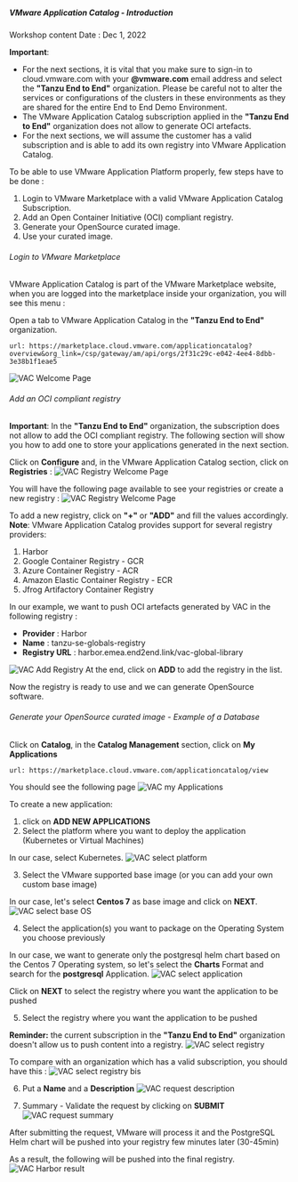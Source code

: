 
##### VMware Application Catalog - Introduction
Workshop content Date : Dec 1, 2022

**Important**: 
- For the next sections, it is vital that you  make sure to sign-in to cloud.vmware.com with your **@vmware.com** email address and select the **"Tanzu End to End"** organization. Please be careful not to alter the services or configurations of the clusters in these environments as they are shared for the entire End to End Demo Environment.
- The VMware Application Catalog subscription applied in the **"Tanzu End to End"** organization does not allow to generate OCI artefacts. 
- For the next sections, we will assume the customer has a valid subscription and is able to add its own registry into VMware Application Catalog.

To be able to use VMware Application Platform properly, few steps have to be done :
1. Login to VMware Marketplace with a valid VMware Application Catalog Subscription.
2. Add an Open Container Initiative (OCI) compliant registry.
3. Generate your OpenSource curated image.
4. Use your curated image.

###### Login to VMware Marketplace
VMware Application Catalog is part of the VMware Marketplace website, when you are logged into the marketplace inside your organization, you will see this menu :

Open a tab to VMware Application Catalog in the **"Tanzu End to End"** organization.
```dashboard:open-url
url: https://marketplace.cloud.vmware.com/applicationcatalog?overview&org_link=/csp/gateway/am/api/orgs/2f31c29c-e042-4ee4-8dbb-3e38b1f1eae5
```

![VAC Welcome Page](../images/welcome-page.png)

###### Add an OCI compliant registry 
**Important**: In the **"Tanzu End to End"** organization, the subscription does not allow to add the OCI compliant registry. The following section will show you how to add one to store your applications generated in the next section.

Click on **Configure** and, in the VMware Application Catalog section, click on **Registries** :
![VAC Registry Welcome Page](../images/welcome-registry.png)

You will have the following page available to see your registries or create a new registry :
![VAC Registry Welcome Page](../images/welcome-registry2.png)

To add a new registry, click on **"+"** or **"ADD"** and fill the values accordingly.
**Note**: VMware Application Catalog provides support for several registry providers:
1. Harbor
2. Google Container Registry - GCR
3. Azure Container Registry - ACR 
4. Amazon Elastic Container Registry - ECR
5. Jfrog Artifactory Container Registry

In our example, we want to push OCI artefacts generated by VAC in the following registry :
- **Provider** : Harbor
- **Name** : tanzu-se-globals-registry
- **Registry URL** : harbor.emea.end2end.link/vac-global-library

![VAC Add Registry](../images/add-harbor-registry.png)
At the end, click on **ADD** to add the registry in the list.

Now the registry is ready to use and we can generate OpenSource software.

###### Generate your OpenSource curated image - Example of a Database

Click on **Catalog**, in the **Catalog Management** section, click on **My Applications**
```dashboard:open-url
url: https://marketplace.cloud.vmware.com/applicationcatalog/view
```

You should see the following page
![VAC my Applications](../images/my-applications.png)

To create a new application:
1. click on **ADD NEW APPLICATIONS**
2. Select the platform where you want to deploy the application (Kubernetes or Virtual Machines)

In our case, select Kubernetes.
![VAC select platform](../images/select-platform.png)

3. Select the VMware supported base image (or you can add your own custom base image)

In our case, let's select **Centos 7** as base image and click on **NEXT**.
![VAC select base OS](../images/select-baseos.png)

4. Select the application(s) you want to package on the Operating System you choose previously

In our case, we want to generate only the postgresql helm chart based on the Centos 7 Operating system, so let's select the **Charts** Format and search for the **postgresql** Application.
![VAC select application](../images/select-application.png)

Click on **NEXT** to select the registry where you want the application to be pushed

5. Select the registry where you want the application to be pushed

**Reminder:** the current subscription in the **"Tanzu End to End"** organization doesn't allow us to push content into a registry.
![VAC select registry](../images/select-registry.png)

To compare with an organization which has a valid subscription, you should have this :
![VAC select registry bis](../images/select-registry2.png)

6. Put a **Name** and a **Description** 
![VAC request description](../images/request-description.png)

7. Summary - Validate the request by clicking on **SUBMIT**
![VAC request summary](../images/summary.png)

After submitting the request, VMware will process it and the PostgreSQL Helm chart will be pushed into your registry few minutes later (30-45min)

As a result, the following will be pushed into the final registry.
![VAC Harbor result](../images/harbor.png)
